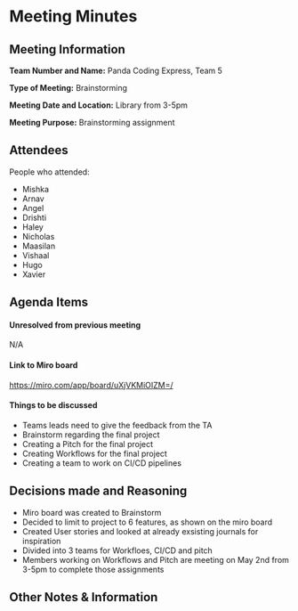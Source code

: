 
# Meeting Minutes

## Meeting Information
**Team Number and Name:** Panda Coding Express, Team 5

**Type of Meeting:** Brainstorming

**Meeting Date and Location:**  Library from 3-5pm 

**Meeting Purpose:** Brainstorming assignment


## Attendees
People who attended:
- Mishka
- Arnav
- Angel
- Drishti
- Haley
- Nicholas
- Maasilan
- Vishaal
- Hugo
- Xavier

## Agenda Items

#### Unresolved from previous meeting
N/A

#### Link to Miro board

https://miro.com/app/board/uXjVKMiOIZM=/

#### Things to be discussed
- Teams leads need to give the feedback from the TA
- Brainstorm regarding the final project 
- Creating a Pitch for the final project
- Creating Workflows for the final project
- Creating a team to work on CI/CD pipelines

## Decisions made and Reasoning
- Miro board was created to Brainstorm
- Decided to limit to project to 6 features, as shown on the miro board
- Created User stories and looked at already exsisting journals for inspiration
- Divided into 3 teams for Workfloes, CI/CD and pitch
- Members working on Workflows and Pitch are meeting on May 2nd from 3-5pm to complete those assignments
  
## Other Notes & Information

